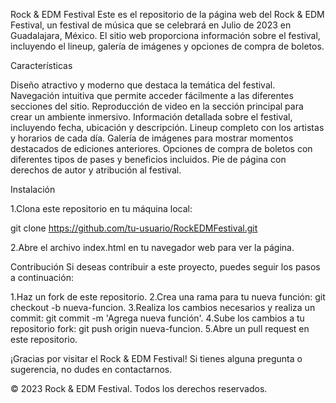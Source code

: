 Rock & EDM Festival
Este es el repositorio de la página web del Rock & EDM Festival, un festival de música que se celebrará en Julio de 2023 en Guadalajara, México. El sitio web proporciona información sobre el festival, incluyendo el lineup, galería de imágenes y opciones de compra de boletos.

Características

Diseño atractivo y moderno que destaca la temática del festival.
Navegación intuitiva que permite acceder fácilmente a las diferentes secciones del sitio.
Reproducción de video en la sección principal para crear un ambiente inmersivo.
Información detallada sobre el festival, incluyendo fecha, ubicación y descripción.
Lineup completo con los artistas y horarios de cada día.
Galería de imágenes para mostrar momentos destacados de ediciones anteriores.
Opciones de compra de boletos con diferentes tipos de pases y beneficios incluidos.
Pie de página con derechos de autor y atribución al festival.

Instalación

1.Clona este repositorio en tu máquina local:

git clone https://github.com/tu-usuario/RockEDMFestival.git

2.Abre el archivo index.html en tu navegador web para ver la página.

Contribución
Si deseas contribuir a este proyecto, puedes seguir los pasos a continuación:

1.Haz un fork de este repositorio.
2.Crea una rama para tu nueva función: git checkout -b nueva-funcion.
3.Realiza los cambios necesarios y realiza un commit: git commit -m 'Agrega nueva función'.
4.Sube los cambios a tu repositorio fork: git push origin nueva-funcion.
5.Abre un pull request en este repositorio.


¡Gracias por visitar el Rock & EDM Festival! Si tienes alguna pregunta o sugerencia, no dudes en contactarnos.

© 2023 Rock & EDM Festival. Todos los derechos reservados.

